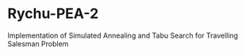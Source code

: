 # Rychu-PEA-2
Implementation of Simulated Annealing and Tabu Search for Travelling Salesman Problem
